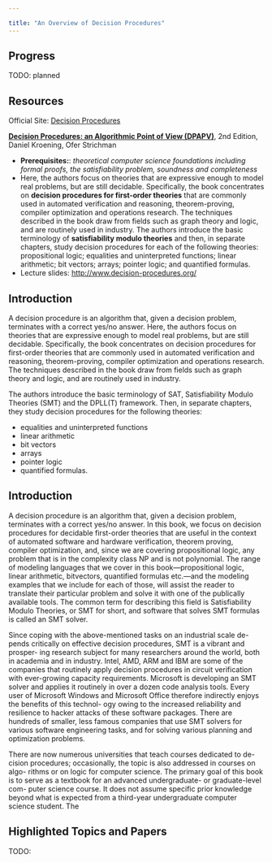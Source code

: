 ```yaml
---

title: "An Overview of Decision Procedures"
---
```





## Progress
TODO: planned

## Resources

Official Site: [Decision Procedures](http://www.decision-procedures.org/)

[**Decision Procedures: an Algorithmic Point of View (DPAPV)**](https://www.amazon.com/Decision-Procedures-Algorithmic-Theoretical-Computer/dp/3662504960/ref=sr_1_fkmrnull_1?keywords=Decision+Procedures%3A+an+Algorithmic+Point+of+View&qid=1555168280&s=books&sr=1-1-fkmrnull), 2nd Edition, Daniel Kroening, Ofer Strichman

- **Prerequisites:**: _theoretical computer science foundations including formal proofs, the satisfiability problem, soundness and completeness_
- Here, the authors focus on theories that are expressive enough to model real problems, but are still decidable. Specifically, the book concentrates on **decision procedures for first-order theories** that are commonly used in automated verification and reasoning, theorem-proving, compiler optimization and operations research. The techniques described in the book draw from fields such as graph theory and logic, and are routinely used in industry. The authors introduce the basic terminology of **satisfiability modulo theories** and then, in separate chapters, study decision procedures for each of the following theories: propositional logic; equalities and uninterpreted functions; linear arithmetic; bit vectors; arrays; pointer logic; and quantified formulas.
- Lecture slides: http://www.decision-procedures.org/

## Introduction

A decision procedure is an algorithm that, given a decision problem, terminates with a correct yes/no answer. Here, the authors focus on theories that are expressive enough to model real problems, but are still decidable. Specifically, the book concentrates on decision procedures for first-order theories that are commonly used in automated verification and reasoning, theorem-proving, compiler optimization and operations research. The techniques described in the book draw from fields such as graph theory and logic, and are routinely used in industry.

The authors introduce the basic terminology of SAT, Satisfiability Modulo Theories (SMT) and the DPLL(T) framework. Then, in separate chapters, they study decision procedures for the following theories:

- equalities and uninterpreted functions
- linear arithmetic
- bit vectors
- arrays
- pointer logic
- quantified formulas.

## Introduction

A decision procedure is an algorithm that, given a decision problem, terminates
with a correct yes/no answer. In this book, we focus on decision procedures
for decidable first-order theories that are useful in the context of automated
software and hardware verification, theorem proving, compiler optimization,
and, since we are covering propositional logic, any problem that is in the
complexity class NP and is not polynomial. The range of modeling languages
that we cover in this book—propositional logic, linear arithmetic, bitvectors,
quantified formulas etc.—and the modeling examples that we include for each
of those, will assist the reader to translate their particular problem and solve
it with one of the publically available tools. The common term for describing
this field is Satisfiability Modulo Theories, or SMT for short, and software
that solves SMT formulas is called an SMT solver.

Since coping with the above-mentioned tasks on an industrial scale de-
pends critically on effective decision procedures, SMT is a vibrant and prosper-
ing research subject for many researchers around the world, both in academia
and in industry. Intel, AMD, ARM and IBM are some of the companies that
routinely apply decision procedures in circuit verification with ever-growing
capacity requirements. Microsoft is developing an SMT solver and applies it
routinely in over a dozen code analysis tools. Every user of Microsoft Windows
and Microsoft Office therefore indirectly enjoys the benefits of this technol-
ogy owing to the increased reliability and resilience to hacker attacks of these
software packages. There are hundreds of smaller, less famous companies that
use SMT solvers for various software engineering tasks, and for solving various
planning and optimization problems.

There are now numerous universities that teach courses dedicated to de-
cision procedures; occasionally, the topic is also addressed in courses on algo-
rithms or on logic for computer science. The primary goal of this book is to
serve as a textbook for an advanced undergraduate- or graduate-level com-
puter science course. It does not assume specific prior knowledge beyond what
is expected from a third-year undergraduate computer science student. The

## Highlighted Topics and Papers

TODO: 
